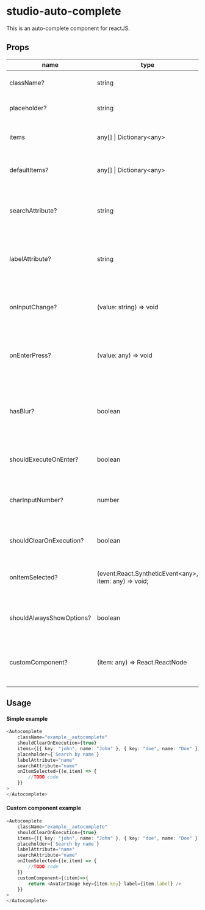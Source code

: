 # studio-auto-complete

This is an auto-complete component for reactJS.

## Props

| name | type |default| description  |
| ----|----|----|----|
| className?| string | "" | Class name of the component |
| placeholder? | string | "" | Placeholder for the input |
| items | any[] \| Dictionary\<any\> | | Items to be shown in the dropdowns|
| defaultItems? | any[] \| Dictionary\<any\> | null | Items to be shown in the dropdowns|
| searchAttribute? | string | null | This is a value of the attribute the data will be filtered by |
| labelAttribute? | string | null |  This is a value of the attribute the data shown in the list |
| onInputChange? | (value: string) => void | null | A function called when a change on input is triggered |
| onEnterPress? | (value: any) => void | null | A function which is trigered when enter button is clicked |
| hasBlur? | boolean | true | True if the component should hide dropdown when clicked somewhere else |
| shouldExecuteOnEnter? | boolean | null | OnClick execute the on enter function |
| charInputNumber? | number | 0 | number of characters to input in order to show the dropdown |
| shouldClearOnExecution? | boolean | true | if input should clear on execution |
| onItemSelected? | (event:React.SyntheticEvent\<any\>, item: any) => void; | null | Function to be called when an item is selected  |either with mouse click or keyboad enter |
| shouldAlwaysShowOptions? | boolean | false | true if the options should always be visible |
| customComponent? | (item: any) => React.ReactNode | null | function that returns a custom component as a list item |


## Usage

#### Simple example

```typescript
<Autocomplete
    className="example__autocomplete"
    shouldClearOnExecution={true}
    items={[{ key: "john", name: "John" }, { key: "doe", name: "Doe" }]}
    placeholder={`Search by name`}
    labelAttribute="name"
    searchAttribute="name"
    onItemSelected={(e,item) => {
        //TODO code
    }}
>
</Autocomplete>
```



#### Custom component example

```typescript
<Autocomplete
    className="example__autocomplete"
    shouldClearOnExecution={true}
    items={[{ key: "john", name: "John" }, { key: "doe", name: "Doe" }]}
    placeholder={`Search by name`}
    labelAttribute="name"
    searchAttribute="name"
    onItemSelected={(e,item) => {
        //TODO code
    }}
    customComponent={(item)=>{
        return <AvatarImage key={item.key} label={item.label} />
    }}
>
</Autocomplete>
```